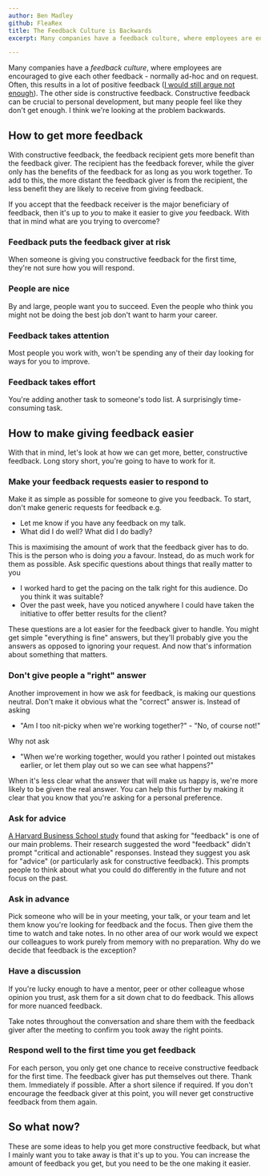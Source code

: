 ```yaml
---
author: Ben Madley
github: FleaRex
title: The Feedback Culture is Backwards
excerpt: Many companies have a feedback culture, where employees are encouraged to give each other feedback - normally ad-hoc and on request. Often, this results in a lot of positive feedback (I would still argue not enough). The other side is constructive feedback. Constructive feedback can be crucial to personal development, but many people feel like they don't get enough. I think we're looking at the problem backwards.

---
```


Many companies have a _feedback culture_, where employees are encouraged to give each other feedback - normally ad-hoc and on request. Often, this results in a lot of positive feedback ([I would still argue not enough](https://benmadley.co.uk/2019/10/25/thePowerOfPurePositiveFeedback.html)). The other side is constructive feedback. Constructive feedback can be crucial to personal development, but many people feel like they don't get enough. I think we're looking at the problem backwards.

## How to get more feedback

With constructive feedback, the feedback recipient gets more benefit than the feedback giver. The recipient has the feedback forever, while the giver only has the benefits of the feedback for as long as you work together. To add to this, the more distant the feedback giver is from the recipient, the less benefit they are likely to receive from giving feedback. 

If you accept that the feedback receiver is the major beneficiary of feedback, then it's up to _you_ to make it easier to give _you_ feedback. With that in mind what are you trying to overcome?

### Feedback puts the feedback giver at risk

When someone is giving you constructive feedback for the first time, they're not sure how you will respond.

### People are nice

By and large, people want you to succeed. Even the people who think you might not be doing the best job don't want to harm your career. 

### Feedback takes attention

Most people you work with, won't be spending any of their day looking for ways for you to improve.

### Feedback takes effort

You're adding another task to someone's todo list. A surprisingly time-consuming task.

## How to make giving feedback easier

With that in mind, let's look at how we can get more, better, constructive feedback. Long story short, you're going to have to work for it.

### Make your feedback requests easier to respond to

Make it as simple as possible for someone to give you feedback. To start, don't make generic requests for feedback e.g.
- Let me know if you have any feedback on my talk.
- What did I do well? What did I do badly?

This is maximising the amount of work that the feedback giver has to do. This is the person who is doing _you_ a favour. Instead, do as much work for them as possible. Ask specific questions about things that really matter to you
- I worked hard to get the pacing on the talk right for this audience. Do you think it was suitable?
- Over the past week, have you noticed anywhere I could have taken the initiative to offer better results for the client?

These questions are a lot easier for the feedback giver to handle. You might get simple "everything is fine" answers, but they'll probably give you the answers as opposed to ignoring your request. And now that's information about something that matters.

### Don't give people a "right" answer

Another improvement in how we ask for feedback, is making our questions neutral. Don't make it obvious what the "correct" answer is. Instead of asking
- "Am I too nit-picky when we're working together?" - "No, of course not!" 

Why not ask
- "When we're working together, would you rather I pointed out mistakes earlier, or let them play out so we can see what happens?"

When it's less clear what the answer that will make us happy is, we're more likely to be given the real answer. You can help this further by making it clear that you know that you're asking for a personal preference.

### Ask for advice

[A Harvard Business School study](https://hbr.org/2019/09/why-asking-for-advice-is-more-effective-than-asking-for-feedback) found that asking for "feedback" is one of our main problems. Their research suggested the word "feedback" didn't prompt "critical and actionable" responses. Instead they suggest you ask for "advice" (or particularly ask for constructive feedback). This prompts people to think about what you could do differently in the future and not focus on the past.

### Ask in advance

Pick someone who will be in your meeting, your talk, or your team and let them know you're looking for feedback and the focus. Then give them the time to watch and take notes. In no other area of our work would we expect our colleagues to work purely from memory with no preparation. Why do we decide that feedback is the exception?

### Have a discussion

If you're lucky enough to have a mentor, peer or other colleague whose opinion you trust, ask them for a sit down chat to do feedback. This allows for more nuanced feedback. 

Take notes throughout the conversation and share them with the feedback giver after the meeting to confirm you took away the right points.

### Respond well to the first time you get feedback

For each person, you only get one chance to receive constructive feedback for the first time. The feedback giver has put themselves out there. Thank them. Immediately if possible. After a short silence if required. If you don't encourage the feedback giver at this point, you will never get constructive feedback from them again.

## So what now?

These are some ideas to help you get more constructive feedback, but what I mainly want you to take away is that it's up to you. You can increase the amount of feedback you get, but you need to be the one making it easier. 
